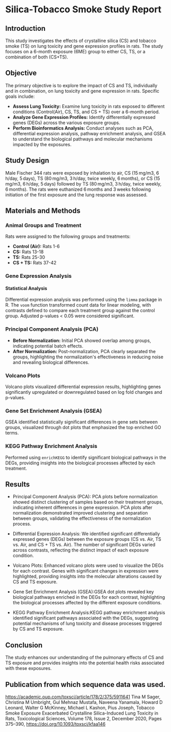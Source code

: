 # Silica-Tobacco Smoke Study Report

## Introduction
This study investigates the effects of crystalline silica (CS) and tobacco smoke (TS) on lung toxicity and gene expression profiles in rats. The study focuses on a 6-month exposure (6ME) group to either CS, TS, or a combination of both (CS+TS).

## Objective
The primary objective is to explore the impact of CS and TS, individually and in combination, on lung toxicity and gene expression in rats. Specific goals include:
- **Assess Lung Toxicity:** Examine lung toxicity in rats exposed to different conditions (Control(Air), CS, TS, and CS + TS) over a 6-month period.
- **Analyze Gene Expression Profiles:** Identify differentially expressed genes (DEGs) across the various exposure groups.
- **Perform Bioinformatics Analysis:** Conduct analyses such as PCA, differential expression analysis, pathway enrichment analysis, and GSEA to understand the biological pathways and molecular mechanisms impacted by the exposures.

## Study Design
Male Fischer 344 rats were exposed by inhalation to air, CS (15 mg/m3, 6 h/day, 5 days), TS (80 mg/m3, 3 h/day, twice weekly, 6 months), or CS (15 mg/m3, 6 h/day, 5 days) followed by TS (80 mg/m3, 3 h/day, twice weekly, 6 months). The rats were euthanized 6 months and 3 weeks following initiation of the first exposure and the lung response was assessed.

## Materials and Methods
### Animal Groups and Treatment
Rats were assigned to the following groups and treatments:
- **Control (Air):** Rats 1-6
- **CS:** Rats 13-18
- **TS:** Rats 25-30
- **CS + TS:** Rats 37-42

### Gene Expression Analysis
#### Statistical Analysis
Differential expression analysis was performed using the `limma` package in R. The `voom` function transformed count data for linear modeling, with contrasts defined to compare each treatment group against the control group. Adjusted p-values < 0.05 were considered significant.

### Principal Component Analysis (PCA)
- **Before Normalization:** Initial PCA showed overlap among groups, indicating potential batch effects.
- **After Normalization:** Post-normalization, PCA clearly separated the groups, highlighting the normalization's effectiveness in reducing noise and revealing biological differences.

### Volcano Plots
Volcano plots visualized differential expression results, highlighting genes significantly upregulated or downregulated based on log fold changes and p-values.

### Gene Set Enrichment Analysis (GSEA)
GSEA identified statistically significant differences in gene sets between groups, visualized through dot plots that emphasized the top enriched GO terms.

### KEGG Pathway Enrichment Analysis
Performed using `enrichKEGG` to identify significant biological pathways in the DEGs, providing insights into the biological processes affected by each treatment.

## Results
- Principal Component Analysis (PCA): PCA plots before normalization showed distinct clustering of samples based on their treatment groups, indicating inherent differences in gene expression. PCA plots after normalization demonstrated improved clustering and separation between groups, validating the effectiveness of the normalization process.

- Differential Expression Analysis: We identified significant differentially expressed genes (DEGs) between the exposure groups (CS vs. Air, TS vs. Air, and CS + TS vs. Air). The number of significant DEGs varied across contrasts, reflecting the distinct impact of each exposure condition.

- Volcano Plots: Enhanced volcano plots were used to visualize the DEGs for each contrast. Genes with significant changes in expression were highlighted, providing insights into the molecular alterations caused by CS and TS exposure.

- Gene Set Enrichment Analysis (GSEA):GSEA dot plots revealed key biological pathways enriched in the DEGs for each contrast, highlighting the biological processes affected by the different exposure conditions.

- KEGG Pathway Enrichment Analysis:KEGG pathway enrichment analysis identified significant pathways associated with the DEGs, suggesting potential mechanisms of lung toxicity and disease processes triggered by CS and TS exposure.

## Conclusion
The study enhances our understanding of the pulmonary effects of CS and TS exposure and provides insights into the potential health risks associated with these exposures.

## Publication from which sequence data was used. 
https://academic.oup.com/toxsci/article/178/2/375/5911641
Tina M Sager, Christina M Umbright, Gul Mehnaz Mustafa, Naveena Yanamala, Howard D Leonard, Walter G McKinney, Michael L Kashon, Pius Joseph, Tobacco Smoke Exposure Exacerbated Crystalline Silica-Induced Lung Toxicity in Rats, Toxicological Sciences, Volume 178, Issue 2, December 2020, Pages 375–390, https://doi.org/10.1093/toxsci/kfaa146
